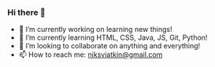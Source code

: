 ### Hi there 👋

- 🔭 I’m currently working on learning new things!
- 🌱 I’m currently learning HTML, CSS, Java, JS, Git, Python!
- 👯 I’m looking to collaborate on anything and everything!
- 📫 How to reach me: niksviatkin@gmail.com

<!--
**niksviatkin/niksviatkin** is a ✨ _special_ ✨ repository because its `README.md` (this file) appears on your GitHub profile.

Here are some ideas to get you started:

- 🔭 I’m currently working on ...
- 🌱 I’m currently learning ...
- 👯 I’m looking to collaborate on ...
- 🤔 I’m looking for help with ...
- 💬 Ask me about ...
- 📫 How to reach me: ...
- 😄 Pronouns: ...
- ⚡ Fun fact: ...
-->
